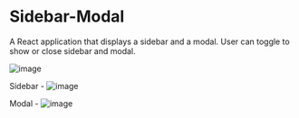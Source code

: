 # Sidebar-Modal

A React application that displays a sidebar and a modal. User can toggle to show or close sidebar and modal.

![image](https://user-images.githubusercontent.com/47619970/152489557-4bd1611d-79c6-4a62-847d-36db30283ef7.png)

Sidebar - 
![image](https://user-images.githubusercontent.com/47619970/152489629-5e621297-d337-4b09-b4c9-cf88687dbee8.png)

Modal - 
![image](https://user-images.githubusercontent.com/47619970/152489677-17daa5ed-bbce-476d-b921-3cf598d5a40e.png)
